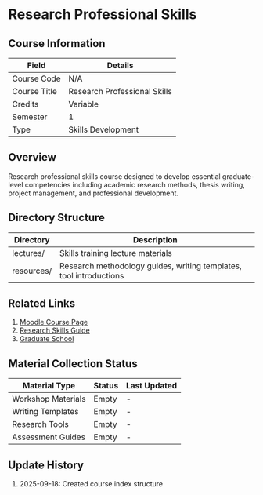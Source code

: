 # Research Professional Skills

## Course Information
| Field | Details |
|-------|---------|
| Course Code | N/A |
| Course Title | Research Professional Skills |
| Credits | Variable |
| Semester | 1 |
| Type | Skills Development |

## Overview
Research professional skills course designed to develop essential graduate-level competencies including academic research methods, thesis writing, project management, and professional development.

## Directory Structure
| Directory | Description |
|-----------|-------------|
| lectures/ | Skills training lecture materials |
| resources/ | Research methodology guides, writing templates, tool introductions |

## Related Links
1. [Moodle Course Page](https://moodle.gla.ac.uk/)
2. [Research Skills Guide](https://www.gla.ac.uk/research/)
3. [Graduate School](https://www.gla.ac.uk/colleges/scienceengineering/graduateschool/)

## Material Collection Status
| Material Type | Status | Last Updated |
|---------------|--------|--------------|
| Workshop Materials | Empty | - |
| Writing Templates | Empty | - |
| Research Tools | Empty | - |
| Assessment Guides | Empty | - |

## Update History
1. 2025-09-18: Created course index structure
